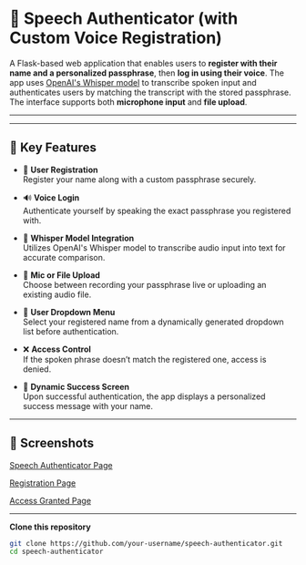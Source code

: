 # 🔐 Speech Authenticator (with Custom Voice Registration)

A Flask-based web application that enables users to **register with their name and a personalized passphrase**, then **log in using their voice**. The app uses [OpenAI's Whisper model](https://github.com/openai/whisper) to transcribe spoken input and authenticates users by matching the transcript with the stored passphrase. The interface supports both **microphone input** and **file upload**.

---

---

## 🌟 Key Features

- 📝 **User Registration**  
  Register your name along with a custom passphrase securely.

- 🔊 **Voice Login**  
  Authenticate yourself by speaking the exact passphrase you registered with.

- 🧠 **Whisper Model Integration**  
  Utilizes OpenAI's Whisper model to transcribe audio input into text for accurate comparison.

- 🎤 **Mic or File Upload**  
  Choose between recording your passphrase live or uploading an existing audio file.

- 📂 **User Dropdown Menu**  
  Select your registered name from a dynamically generated dropdown list before authentication.

- ❌ **Access Control**  
  If the spoken phrase doesn’t match the registered one, access is denied.

- 👤 **Dynamic Success Screen**  
  Upon successful authentication, the app displays a personalized success message with your name.

---

## 📸 Screenshots

[Speech Authenticator Page](https://drive.google.com/file/d/1LB_VQjHa3bAlfk2OCt4Ke4Wud9vMbLh-/view?usp=sharing)

[Registration Page](https://drive.google.com/file/d/1Ip2PDusQWwkOJCC4XKPyCaBrz7zRxlWl/view?usp=sharing)  

[Access Granted Page](https://drive.google.com/file/d/1p9g4TVqcDaHda2CufuaVPIb-l2ryXcxq/view?usp=sharing)  

---

**Clone this repository**

```bash
git clone https://github.com/your-username/speech-authenticator.git
cd speech-authenticator
  

